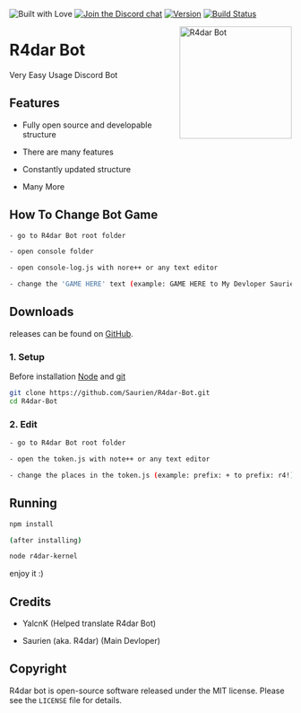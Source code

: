 ![Built with Love](https://camo.githubusercontent.com/bef1253aea8dd72392b8da01d7e24ecf190a35bc/687474703a2f2f666f7274686562616467652e636f6d2f696d616765732f6261646765732f6275696c742d776974682d6c6f76652e737667)
[![Join the Discord chat](https://img.shields.io/badge/discord-r4darhub-738adb.svg)](https://discord.gg/mv2RzYW)
[![Version](https://img.shields.io/badge/version-0.1.1%20(Release%206)-yellow.svg)](https://github.com/Saurien/New-Bot/releases/tag/0.1.1)
[![Build Status](https://travis-ci.org/Saurien/R4dar-Bot.svg?branch=master)](https://travis-ci.org/Saurien/R4dar-Bot)


<img align="right" alt="R4dar Bot" width="200" src="./data/logo/logo.png">

# R4dar Bot

Very Easy Usage Discord Bot 

## Features
- Fully open source and developable structure

- There are many features

- Constantly updated structure
  
- Many More

## How To Change Bot Game

```sh
- go to R4dar Bot root folder

- open console folder

- open console-log.js with nore++ or any text editor

- change the 'GAME HERE' text (example: GAME HERE to My Devloper Saurien)
```

## Downloads
releases can be found on [GitHub](https://github.com/Saurien/New-Bot/releases).

### 1. Setup
Before installation [Node](https://nodejs.org/en/download) and [git](https://git-scm.com/downloads)

```sh
git clone https://github.com/Saurien/R4dar-Bot.git
cd R4dar-Bot
```

### 2. Edit

```sh
- go to R4dar Bot root folder 

- open the token.js with note++ or any text editor

- change the places in the token.js (example: prefix: + to prefix: r4!)
```

## Running

```sh
npm install

(after installing)

node r4dar-kernel
```

enjoy it :)

## Credits

 * YalcnK (Helped translate R4dar Bot)
 
 * Saurien (aka. R4dar) (Main Devloper)

## Copyright

R4dar bot is open-source software released under the MIT license. Please see
the `LICENSE` file for details.
